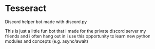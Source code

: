 # Tesseract
Discord helper bot made with discord.py

This is just a little fun bot that i made for the private discord server my friends and i often hang out in i use this opportunity to learn new python modules and concepts
(e.g. async/await)
